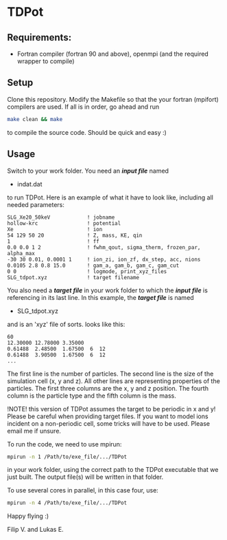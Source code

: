 # TDPot

## Requirements:

* Fortran compiler (fortran 90 and above), openmpi (and the required wrapper to compile)

## Setup

Clone this repository. 
Modify the Makefile so that the your fortran (mpifort) compilers are used.
If all is in order, go ahead and run

```bash
make clean && make

```

to compile the source code. Should be quick and easy :)

## Usage

Switch to your work folder. You need an ***input file*** named

* indat.dat

to run TDPot. Here is an example of what it have to look like, including all needed parameters:

```
SLG_Xe20_50keV            ! jobname
hollow-krc                ! potential
Xe                        ! ion
54 129 50 20              ! Z, mass, KE, qin
1                         ! ff
0.0 0.0 1 2               ! fwhm_qout, sigma_therm, frozen_par, alpha_max
-30 30 0.01, 0.0001 1     ! ion_zi, ion_zf, dx_step, acc, nions
0.0105 2.8 0.8 15.0       ! gam_a, gam_b, gam_c, gam_cut
0 0                       ! logmode, print_xyz_files
SLG_tdpot.xyz             ! target filename
```

You also need a ***target file*** in your work folder to which the ***input file*** is referencing in its last line.
In this example, the ***target file*** is named

* SLG_tdpot.xyz

and is an 'xyz' file of sorts. looks like this:

```
60
12.30000 12.78000 3.35000
0.61488  2.48500  1.67500  6  12
0.61488  3.90500  1.67500  6  12
...
```

The first line is the number of particles. The second line is the size of the simulation cell (x, y and z).
All other lines are representing properties of the particles. The first three columns are the x, y and z position. The fourth column is the particle type and the fifth column is the mass.

!NOTE! this version of TDPot assumes the target to be periodic in x and y! Please be careful when providing target files. If you want to model ions incident on a non-periodic cell, some tricks will have to be used. Please email me if unsure.

To run the code, we need to use mpirun:

```bash
mpirun -n 1 /Path/to/exe_file/.../TDPot

```

in your work folder, using the correct path to the TDPot executable that we just built. The output file(s) will be written in that folder.

To use several cores in parallel, in this case four, use:

```bash
mpirun -n 4 /Path/to/exe_file/.../TDPot

```

Happy flying :)

Filip V. and Lukas E. 

